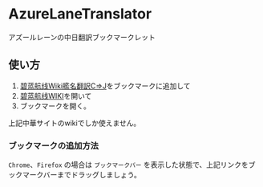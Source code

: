 # AzureLaneTranslator
アズールレーンの中日翻訳ブックマークレット

## 使い方

1. <a href="javascript:(function(){var s=document.createElement('script');s.charset='UTF-8';s.src='https://m2wasabi.github.io/AzureLaneTranslator/c2j.js';document.body.appendChild(s)})();">碧蓝航线Wiki艦名翻訳C⇒J</a>をブックマークに追加して
1. <a href="http://wiki.joyme.com/blhx/%E8%88%B0%E5%A8%98%E5%AE%9A%E4%BD%8D%E7%AD%9B%E9%80%89" target="_blank">碧蓝航线WIKI</a>を開いて
1. ブックマークを開く。

上記中華サイトのwikiでしか使えません。

### ブックマークの追加方法

`Chrome`、`Firefox` の場合は `ブックマークバー` を表示した状態で、上記リンクをブックマークバーまでドラッグしましょう。
